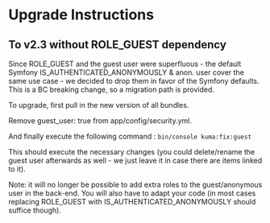Upgrade Instructions
====================

## To v2.3 without ROLE_GUEST dependency

Since ROLE_GUEST and the guest user were superfluous - the default Symfony IS_AUTHENTICATED_ANONYMOUSLY & anon. user
cover the same use case - we decided to drop them in favor of the Symfony defaults. This is a BC breaking change, so
a migration path is provided.

To upgrade, first pull in the new version of all bundles. 

Remove guest_user: true from app/config/security.yml.

And finally execute the following command :
```bin/console kuma:fix:guest```

This should execute the necessary changes (you could delete/rename the guest user afterwards as well - we just leave
it in case there are items linked to it).

Note: it will no longer be possible to add extra roles to the guest/anonymous user in the back-end. You will
also have to adapt your code (in most cases replacing ROLE_GUEST with IS_AUTHENTICATED_ANONYMOUSLY should suffice
though).
